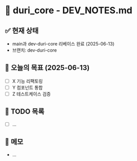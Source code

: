 # 🧠 duri_core - DEV_NOTES.md

## ✅ 현재 상태
- main과 dev-duri-core 리베이스 완료 (2025-06-13)
- 브랜치: dev-duri-core

## 📅 오늘의 목표 (2025-06-13)
- [ ] X 기능 리팩토링
- [ ] Y 컴포넌트 통합
- [ ] Z 테스트케이스 검증

## 🧩 TODO 목록
- [ ] ...

## 🧠 메모
- ...

